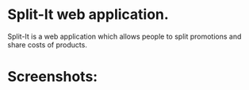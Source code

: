 # Split-It web application.
Split-It is a web application which allows people to split promotions and share costs of products.
# Screenshots:
